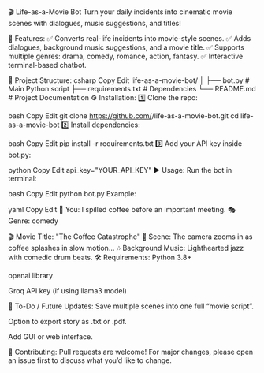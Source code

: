 🎬 Life-as-a-Movie Bot
Turn your daily incidents into cinematic movie scenes with dialogues, music suggestions, and titles!

🚀 Features:
✅ Converts real-life incidents into movie-style scenes.
✅ Adds dialogues, background music suggestions, and a movie title.
✅ Supports multiple genres: drama, comedy, romance, action, fantasy.
✅ Interactive terminal-based chatbot.

📂 Project Structure:
csharp
Copy
Edit
life-as-a-movie-bot/
│
├── bot.py              # Main Python script
├── requirements.txt    # Dependencies
└── README.md           # Project Documentation
⚙ Installation:
1️⃣ Clone the repo:

bash
Copy
Edit
git clone https://github.com/<your-username>/life-as-a-movie-bot.git
cd life-as-a-movie-bot
2️⃣ Install dependencies:

bash
Copy
Edit
pip install -r requirements.txt
3️⃣ Add your API key inside bot.py:

python
Copy
Edit
api_key="YOUR_API_KEY"
▶ Usage:
Run the bot in terminal:

bash
Copy
Edit
python bot.py
Example:

yaml
Copy
Edit
👤 You: I spilled coffee before an important meeting.
🎭 Genre: comedy

🎬 Movie Title: "The Coffee Catastrophe"
🎥 Scene: The camera zooms in as coffee splashes in slow motion...
🎶 Background Music: Lighthearted jazz with comedic drum beats.
🛠 Requirements:
Python 3.8+

openai library

Groq API key (if using llama3 model)

📌 To-Do / Future Updates:
Save multiple scenes into one full “movie script”.

Option to export story as .txt or .pdf.

Add GUI or web interface.

🤝 Contributing:
Pull requests are welcome! For major changes, please open an issue first to discuss what you’d like to change.

